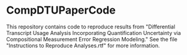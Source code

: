 # CompDTUPaperCode
This repository contains code to reproduce results from "Differential Transcript Usage Analysis Incorporating Quantification Uncertainty via Compositional Measurement Error Regression Modeling."  See the file "Instructions to Reproduce Analyses.rtf" for more information.
